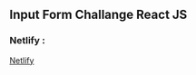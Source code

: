 ## Input Form Challange React JS

### Netlify :
[Netlify](https://learn-inputformreactjs.netlify.app/)